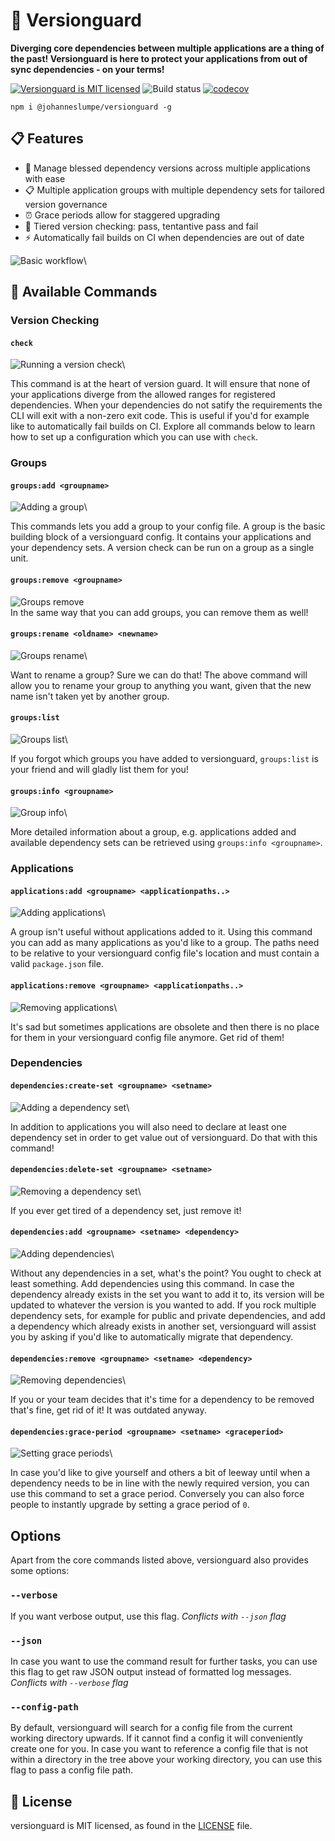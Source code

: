 # 🔐 Versionguard

**Diverging core dependencies between multiple applications are a thing of the past! Versionguard is here to protect your applications from out of sync dependencies - on your terms!**

[![Versionguard is MIT licensed](https://img.shields.io/badge/license-MIT-blue.svg)](https://github.com/johanneslumpe/versionguard/blob/master/LICENSE) ![Build status](https://travis-ci.org/johanneslumpe/versionguard.svg?branch=master) [![codecov](https://codecov.io/gh/johanneslumpe/versionguard/branch/master/graph/badge.svg)](https://codecov.io/gh/johanneslumpe/versionguard)

```
npm i @johanneslumpe/versionguard -g
```

## 📋 Features
- 🎉 Manage blessed dependency versions across multiple applications with ease
- 📋 Multiple application groups with multiple dependency sets for tailored version governance
- ⏰ Grace periods allow for staggered upgrading
- 🚦 Tiered version checking: pass, tentantive pass and fail
- ⚡️ Automatically fail builds on CI when dependencies are out of date

![Basic workflow](https://johanneslumpe.github.io/versionguard/assets/00_full-basic-flow.svg "Basic workflow")\

## 📖 Available Commands

### Version Checking

#### `check`
![Running a version check](https://johanneslumpe.github.io/versionguard/assets/05_check.svg "Running a version check")\

This command is at the heart of version guard. It will ensure that none of your applications diverge from the allowed ranges for registered dependencies. When your dependencies do not satify the requirements the CLI will exit with a non-zero exit code. This is useful if you'd for example like to automatically fail builds on CI. Explore all commands below to learn how to set up a configuration which you can use with `check`.

### Groups

#### `groups:add <groupname>`
![Adding a group](https://johanneslumpe.github.io/versionguard/assets/01_add-group.svg "Adding a group")\

This commands lets you add a group to your config file. A group is the basic building block of a versionguard config. It contains your applications and your dependency sets. A version check can be run on a group as a single unit.

#### `groups:remove <groupname>`
![Groups remove](https://johanneslumpe.github.io/versionguard/assets/13_group-remove.svg "Groups remove")\
In the same way that you can add groups, you can remove them as well!

#### `groups:rename <oldname> <newname>`
![Groups rename](https://johanneslumpe.github.io/versionguard/assets/10_group-rename.svg "Groups rename")\

Want to rename a group? Sure we can do that! The above command will allow you to rename your group to anything you want, given that the new name isn't taken yet by another group.

#### `groups:list`
![Groups list](https://johanneslumpe.github.io/versionguard/assets/08_groups-list.svg "Groups list")\

If you forgot which groups you have added to versionguard, `groups:list` is your friend and will gladly list them for you!

#### `groups:info <groupname>`
![Group info](https://johanneslumpe.github.io/versionguard/assets/09_group-info.svg "Group info")\

More detailed information about a group, e.g. applications added and available dependency sets can be retrieved using `groups:info <groupname>`.

### Applications

#### `applications:add <groupname> <applicationpaths..>`
![Adding applications](https://johanneslumpe.github.io/versionguard/assets/02_add-apps.svg "Adding applications")\

A group isn't useful without applications added to it. Using this command you can add as many applications as you'd like to a group. The paths need to be relative to your versionguard config file's location and must contain a valid `package.json` file.

#### `applications:remove <groupname> <applicationpaths..>`
![Removing applications](https://johanneslumpe.github.io/versionguard/assets/11_app-remove.svg "Removing applications")\

It's sad but sometimes applications are obsolete and then there is no place for them in your versionguard config file anymore. Get rid of them!

### Dependencies

#### `dependencies:create-set <groupname> <setname>`
![Adding a dependency set](https://johanneslumpe.github.io/versionguard/assets/03_add-dep-set.svg "Adding a dependency set")\

In addition to applications you will also need to declare at least one dependency set in order to get value out of versionguard. Do that with this command!

#### `dependencies:delete-set <groupname> <setname>`
![Removing a dependency set](https://johanneslumpe.github.io/versionguard/assets/12_dep-set-remove.svg "Removing a dependency set")\

If you ever get tired of a dependency set, just remove it!

#### `dependencies:add <groupname> <setname> <dependency>`
![Adding dependencies](https://johanneslumpe.github.io/versionguard/assets/04_add-deps.svg "Adding dependencies")\

Without any dependencies in a set, what's the point? You ought to check at least something. Add dependencies using this command. In case the dependency already exists in the set you want to add it to, its version will be updated to whatever the version is you wanted to add. If you rock multiple dependency sets, for example for public and private dependencies, and add a dependency which already exists in another set, versionguard will assist you by asking if you'd like to automatically migrate that dependency.

#### `dependencies:remove <groupname> <setname> <dependency>`
![Removing dependencies](https://johanneslumpe.github.io/versionguard/assets/06_remove-deps.svg "Removing dependencies")\

If you or your team decides that it's time for a dependency to be removed that's fine, get rid of it! It was outdated anyway.

#### `dependencies:grace-period <groupname> <setname> <graceperiod>`
![Setting grace periods](https://johanneslumpe.github.io/versionguard/assets/07_set-grace-period.svg "Setting grace periods")\

In case you'd like to give yourself and others a bit of leeway until when a dependency needs to be in line with the newly required version, you can use this command to set a grace period. Conversely you can also force people to instantly upgrade by setting a grace period of `0`.

## Options
Apart from the core commands listed above, versionguard also provides some options:

### `--verbose`
If you want verbose output, use this flag. *Conflicts with `--json` flag*

### `--json`
In case you want to use the command result for further tasks, you can use this flag to get raw JSON output instead of formatted log messages. *Conflicts with `--verbose` flag*

### `--config-path`
By default, versionguard will search for a config file from the current working directory upwards. If it cannot find a config it will conveniently create one for you. In case you want to reference a config file that is not within a directory in the tree above your working directory, you can use this flag to pass a config file path.

## 📄 License
versionguard is MIT licensed, as found in the [LICENSE](LICENSE) file.